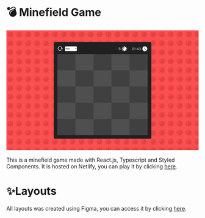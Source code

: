 # 💣 Minefield Game
![screenshot.png](screenshot.png)

This is a minefield game made with React.js, Typescript and Styled Components.
It is hosted on Netlify, you can play it by clicking [here](https://nostalgic-kilby-adecaa.netlify.app/).

# ✨Layouts

All layouts was created using Figma, you can access it by clicking [here](https://www.figma.com/file/gV6KlbiDvq4tDLQVkElPYH/Minefield?node-id=0%3A1).
